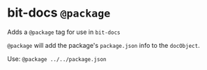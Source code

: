 # bit-docs `@package`

Adds a `@package` tag for use in `bit-docs`

`@package` will add the package's `package.json` info to the `docObject`.

Use: `@package ../../package.json`

